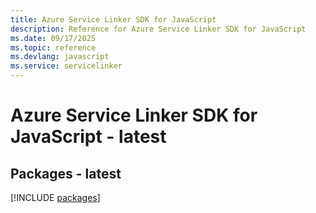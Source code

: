 ```yaml
---
title: Azure Service Linker SDK for JavaScript
description: Reference for Azure Service Linker SDK for JavaScript
ms.date: 09/17/2025
ms.topic: reference
ms.devlang: javascript
ms.service: servicelinker
---
```

# Azure Service Linker SDK for JavaScript - latest
## Packages - latest
[!INCLUDE [packages](service-linker-index.md)]